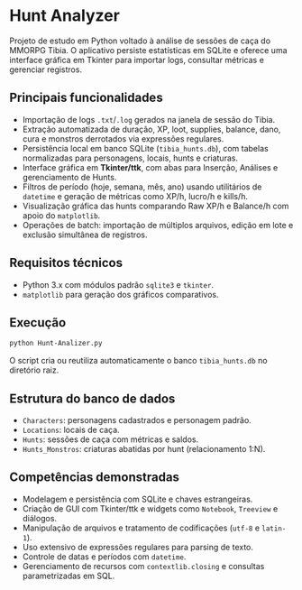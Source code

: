 # Hunt Analyzer

Projeto de estudo em Python voltado à análise de sessões de caça do MMORPG Tibia. O aplicativo persiste estatísticas em SQLite e oferece uma interface gráfica em Tkinter para importar logs, consultar métricas e gerenciar registros.

## Principais funcionalidades
- Importação de logs `.txt`/`.log` gerados na janela de sessão do Tibia.
- Extração automatizada de duração, XP, loot, supplies, balance, dano, cura e monstros derrotados via expressões regulares.
- Persistência local em banco SQLite (`tibia_hunts.db`), com tabelas normalizadas para personagens, locais, hunts e criaturas.
- Interface gráfica em **Tkinter/ttk**, com abas para Inserção, Análises e gerenciamento de Hunts.
- Filtros de período (hoje, semana, mês, ano) usando utilitários de `datetime` e geração de métricas como XP/h, lucro/h e kills/h.
- Visualização gráfica das hunts comparando Raw XP/h e Balance/h com apoio do `matplotlib`.
- Operações de batch: importação de múltiplos arquivos, edição em lote e exclusão simultânea de registros.

## Requisitos técnicos
- Python 3.x com módulos padrão `sqlite3` e `tkinter`.
- `matplotlib` para geração dos gráficos comparativos.

## Execução
```bash
python Hunt-Analizer.py
```
O script cria ou reutiliza automaticamente o banco `tibia_hunts.db` no diretório raiz.

## Estrutura do banco de dados
- `Characters`: personagens cadastrados e personagem padrão.
- `Locations`: locais de caça.
- `Hunts`: sessões de caça com métricas e saldos.
- `Hunts_Monstros`: criaturas abatidas por hunt (relacionamento 1:N).

## Competências demonstradas
- Modelagem e persistência com SQLite e chaves estrangeiras.
- Criação de GUI com Tkinter/ttk e widgets como `Notebook`, `Treeview` e diálogos.
- Manipulação de arquivos e tratamento de codificações (`utf-8` e `latin-1`).
- Uso extensivo de expressões regulares para parsing de texto.
- Controle de datas e períodos com `datetime`.
- Gerenciamento de recursos com `contextlib.closing` e consultas parametrizadas em SQL.
